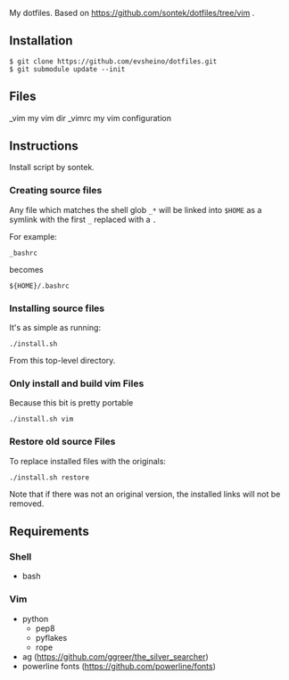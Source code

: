 My dotfiles. Based on https://github.com/sontek/dotfiles/tree/vim .

## Installation

    $ git clone https://github.com/evsheino/dotfiles.git
    $ git submodule update --init

## Files
_vim
    my vim dir
_vimrc
    my vim configuration

## Instructions
Install script by sontek.

### Creating source files
Any file which matches the shell glob `_*` will be linked into `$HOME` as a symlink with the first `_`  replaced with a `.`

For example:

    _bashrc

becomes

    ${HOME}/.bashrc

### Installing source files
It's as simple as running:

    ./install.sh

From this top-level directory.

### Only install and build vim Files
Because this bit is pretty portable

    ./install.sh vim

### Restore old source Files
To replace installed files with the originals:

    ./install.sh restore

Note that if there was not an original version, the installed links will not be removed.

## Requirements
### Shell
* bash

### Vim
* python
  * pep8
  * pyflakes
  * rope
* ag (https://github.com/ggreer/the_silver_searcher)
* powerline fonts (https://github.com/powerline/fonts)
